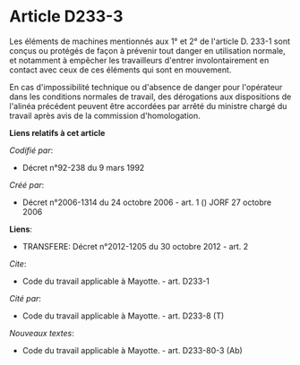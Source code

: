 # Article D233-3

Les éléments de machines mentionnés aux 1° et 2° de l'article D. 233-1 sont conçus ou protégés de façon à prévenir tout
danger en utilisation normale, et notamment à empêcher les travailleurs d'entrer involontairement en contact avec ceux de ces
éléments qui sont en mouvement.

En cas d'impossibilité technique ou d'absence de danger pour l'opérateur dans les conditions normales de travail, des
dérogations aux dispositions de l'alinéa précédent peuvent être accordées par arrêté du ministre chargé du travail après avis
de la commission d'homologation.

**Liens relatifs à cet article**

_Codifié par_:

  - Décret n°92-238 du 9 mars 1992

_Créé par_:

  - Décret n°2006-1314 du 24 octobre 2006 - art. 1 () JORF 27 octobre 2006

**Liens**:

  - TRANSFERE: Décret n°2012-1205 du 30 octobre 2012 - art. 2

_Cite_:

  - Code du travail applicable à Mayotte. - art. D233-1

_Cité par_:

  - Code du travail applicable à Mayotte. - art. D233-8 (T)

_Nouveaux textes_:

  - Code du travail applicable à Mayotte. - art. D233-80-3 (Ab)

